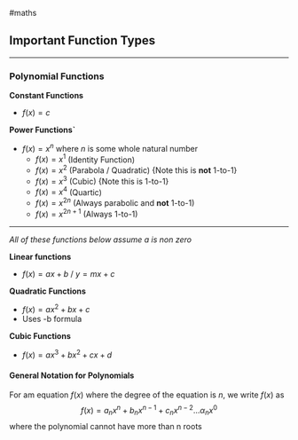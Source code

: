 #maths 

## Important Function Types
---
### Polynomial Functions

**Constant Functions**
- $f(x) = c$

**Power Functions`**
- $f(x) = x^n$ where $n$ is some whole natural number
	- $f(x) = x^1$ (Identity Function)
	- $f(x) = x^2$ (Parabola / Quadratic) {Note this is **not** 1-to-1}
	- $f(x) = x^3$ (Cubic) {Note this is 1-to-1}
	- $f(x) = x^4$ (Quartic) 
	- $f(x) = x^{2n}$ (Always parabolic and **not** 1-to-1)
	- $f(x) = x^{2n+1}$ (Always 1-to-1)

---

*All of these functions below assume $a$ is non zero*

**Linear functions**
- $f(x) = ax + b$  /  $y = mx+c$

**Quadratic Functions**
- $f(x) = ax^2 + bx +c$
- Uses -b formula

**Cubic Functions**
- $f(x) = ax^3 + bx^2 +cx + d$


#### General Notation for Polynomials
For am equation $f(x)$ where the degree of the equation is $n$, we write $f(x)$ as
$$f(x) = a_nx^n + b_nx^{n-1} + c_nx^{n-2} ... \alpha_nx^0$$
where the polynomial cannot have more than n roots